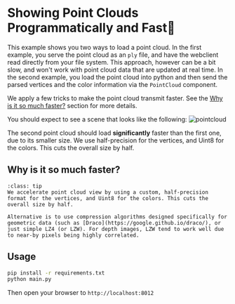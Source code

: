 
# Showing Point Clouds Programmatically and Fast💨

This example shows you two ways to load a point cloud. In the first example, you serve the point cloud as an `ply` file, and have the webclient read directly from your file system. This approach, however can be a bit slow, and won't work with point cloud data that are updated at real time. In the second example, you load the point cloud into python and then send the parsed vertices and the color information via the `PointCloud` component.

We apply a few tricks to make the point cloud transmit faster. See the [Why is it so much faster?](#why-is-it-so-much-faster) section for more details.

You should expect to see a scene that looks like the following:
![pointcloud](figures/pointcloud.png)

The second point cloud should load **significantly** faster than the first one, due to its smaller size. We use half-precision for the vertices, and Uint8 for the colors. This cuts the overall size by half.

## Why is it so much faster?

```{admonition} Why is it so much faster?
:class: tip
We accelerate point cloud view by using a custom, half-precision format for the vertices, and Uint8 for the colors. This cuts the overall size by half.

Alternative is to use compression algorithms designed specifically for geometric data (such as [Draco](https://google.github.io/draco/), or just simple LZ4 (or LZW). For depth images, LZW tend to work well due to near-by pixels being highly correlated.
```



## Usage

```bash
pip install -r requirements.txt
python main.py
```

Then open your browser to `http://localhost:8012`